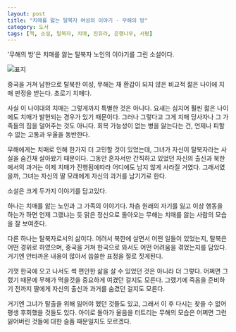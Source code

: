 ```yaml
---
layout: post
title: "치매를 앓는 탈북자 여성의 이야기 - 무해의 방"
category: 도서
tags: [책, 소설, 탈북자, 치매, 진유라, 은행나무, 서평]
---
```


'무해의 방'은
치매를 앓는 탈북자 노인의 이야기를 그린 소설이다.

![표지](https://lh3.googleusercontent.com/aSjuGOA4qu9E9qxw5pXQVx7VTRPU1zjGQTSi8TNmZWQf0skIg5hJtB0mH4ulPINWjfmb4GBHEJYiAg=s480)

중국을 거쳐 남한으로 탈북한 여성, 무해는
채 환갑이 되지 않은 비교적 젊은 나이에
치매 판정을 받는다.
초로기 치매다.

사실 이 나이대의 치매는 그렇게까지 특별한 것은 아니다.
요새는 심지어 훨씬 젊은 나이에도 치매가 발현되는 경우가 있기 때문이다.
그러나 그렇다고 그게 치매 당사자나 그 가족들의 짐을 덜어주는 것도 아니다.
회복 가능성이 없는 병을 앓는다는 건, 언제나 피할 수 없는 고통과 우울을 동반한다.

무해에게는 치매로 인해 한가지 더 고민할 것이 있었는데,
그녀가 자신이 탈북자라는 사실을 숨긴채 살아왔기 때문이다.
그동안 혼자서만 간직하고 있었던 자신의 출신과 북한에서의 과거는
이제 치매가 진행됨에따라 어디에도 남지 않게 사라질 거였다.
그래서였을까, 그녀는 자신의 딸 모래에게 자신의 과거를 남기기로 한다.

소설은 크게 두가지 이야기를 담고있다.

하나는 치매를 앓는 노인과 그 가족의 이야기다.
차츰 원래의 자기를 잃고 이상 행동을 하는가 하면
언제 그랬냐는 듯 맑은 정신으로 돌아오는 무해는
치매를 앓는 사람의 모습을 잘 보여준다.

다른 하나는 탈북자로서의 삶이다.
어려서 북한에 살면서 어떤 일들이 있었는지,
탈북은 어떤 경위로 하였으며,
중국을 거쳐 한국으로 와서도 어떤 어려움을 겪었는지를 담았다.
거기엔 안타까운 내용이 많아서 씁쓸한 표정을 절로 짓게된다.

기껏 한국에 오고 나서도 썩 편안한 삶을 살 수 있었던 것은 아니라 더 그렇다.
어쩌면 그랬기 때문에 무해가 먹을것을 중요하게 여겼던 걸지도 모른다.
그랬기에 죽음을 준비하기 전까지 딸에게 자신의 출신과 과거를 숨겼던 걸지도 모른다.

거기엔 그녀가 탈출을 위해 잃어야 했던 것들도 있고,
그래서 이 후 다시는 찾을 수 없어 평생 후회했을 것들도 있다.
아이로 돌아가 울음을 터트리는 무해의 모습은
어쩌면 그런 잃어버린 것들에 대한 슬픔 때문일지도 모르겠다.
